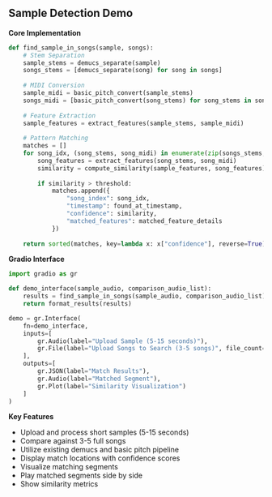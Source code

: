 ## Sample Detection Demo

**Core Implementation**
```python
def find_sample_in_songs(sample, songs):
    # Stem Separation
    sample_stems = demucs_separate(sample)
    songs_stems = [demucs_separate(song) for song in songs]
    
    # MIDI Conversion
    sample_midi = basic_pitch_convert(sample_stems)
    songs_midi = [basic_pitch_convert(song_stems) for song_stems in songs_stems]
    
    # Feature Extraction
    sample_features = extract_features(sample_stems, sample_midi)
    
    # Pattern Matching
    matches = []
    for song_idx, (song_stems, song_midi) in enumerate(zip(songs_stems, songs_midi)):
        song_features = extract_features(song_stems, song_midi)
        similarity = compute_similarity(sample_features, song_features)
        
        if similarity > threshold:
            matches.append({
                "song_index": song_idx,
                "timestamp": found_at_timestamp,
                "confidence": similarity,
                "matched_features": matched_feature_details
            })
    
    return sorted(matches, key=lambda x: x["confidence"], reverse=True)
```

**Gradio Interface**
```python
import gradio as gr

def demo_interface(sample_audio, comparison_audio_list):
    results = find_sample_in_songs(sample_audio, comparison_audio_list)
    return format_results(results)

demo = gr.Interface(
    fn=demo_interface,
    inputs=[
        gr.Audio(label="Upload Sample (5-15 seconds)"),
        gr.File(label="Upload Songs to Search (3-5 songs)", file_count="multiple")
    ],
    outputs=[
        gr.JSON(label="Match Results"),
        gr.Audio(label="Matched Segment"),
        gr.Plot(label="Similarity Visualization")
    ]
)
```

**Key Features**
- Upload and process short samples (5-15 seconds)
- Compare against 3-5 full songs
- Utilize existing demucs and basic pitch pipeline
- Display match locations with confidence scores
- Visualize matching segments
- Play matched segments side by side
- Show similarity metrics